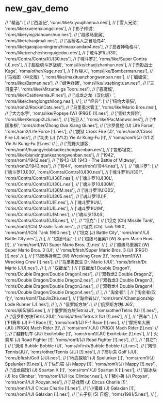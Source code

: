 # new_gav_demo
// "精选": [
                //     ['西游记', 'roms/like/xiyoujihanhua.nes'],
                //     ['雪人兄弟', 'roms/like/xuerenxiongdi.nes'],
                //     ['影子传说', 'roms/like/yingzichuanshuo.nes'],
                //     ['超级马里奥', 'roms/like/chaojimali.nes'],
                //     ['高桥名人之冒险岛4', 'roms/like/gaoqiaomingrenzhimaoxiandao4.nes'],
                //     ['忍者神龟格斗', 'roms/like/renzheshenguigedou.nes'],
                //     ['魂斗罗1(U)30', 'roms/Contra/Contra1(U)30.nes'],
                //     ['魂斗罗2', 'roms/like/Super Contra (J).nes'],
                //     ['超级魂斗罗战魂', 'roms/like/chaojizhanhun.nes'],
                //     ['赤影战士 Kage', 'roms/other/Kage.nes'],
                //     ['炸弹人', 'roms/like/Bomberman.nes'],
                //     ['马戏团（中文版）', 'roms/like/maxituanzhongwenban.nes'],
                //     ['蝙蝠侠', 'roms/like/Batman.nes'],
                //     ['绿色兵团', 'roms/like/lvsebingtuan.nes'],
                //     ['三目童子', 'roms/like/Mitsume ga Tooru.nes'],
                //     ['恶魔城', 'roms/like/CastlevaniaJP.nes'],
                //     ['成龙之龙（汉化版）', 'roms/like/chenglongzhilong.nes'],
                // ],
                // "经典": [
                //     ['纽约大拳猫', 'roms/rom2/RockinCats.nes'],
                //     ['马里奥水管工', 'roms/like/Mario Bros.nes'],
                //     ['大力水手', 'roms/like/Popeye (W) (PRG1) [!].nes'],
                //     ['青蛙大冒险', 'roms/like/Keroppi2US.nes'],
                //     ['吃豆人', 'roms/like/PacManwxr.nes'],
                //     ['中国象棋', 'roms/other/Zhong Guo Xiang Qi.nes'],
                //     ['沙罗曼蛇 (U) Life Force', 'roms/rom2/Life Force [!].nes'],
                //     ['脱狱 Cross Fire (J)', 'roms/rom2/Cross Fire (J).nes'],
                //     ['功夫 (J) (V1.2) Yie Ar Kung-Fu [!]',
                //         'roms/rom1/(J) (V1.2) Yie Ar Kung-Fu [!].nes'
                //     ],
                //     ['荒野大镖客', 'roms/rom1/huangyedabiaokezhongwenban.nes'],
                //     ['变形坦克', 'roms/like/bianxingtankezhongwenban.nes'],
                //     ['1942', 'roms/rom1/1942.nes'],
                //     ['1943 (U) 1943 - The Battle of Midway', 'roms/rom2/1943.nes'],
                //     ['1944', 'roms/rom1/1944.nes'],
                // ],
                // "魂斗罗": [
                //     ['魂斗罗1(U)30', 'roms/Contra/Contra1(U)30.nes'],
                //     ['魂斗罗1(U)30F', 'roms/Contra/Contra1(U)30F.nes'],
                //     ['魂斗罗1(U)30L', 'roms/Contra/Contra1(U)30L.nes'],
                //     ['魂斗罗1(U)30M', 'roms/Contra/Contra1(U)30M.nes'],
                //     ['魂斗罗1(U)30S', 'roms/Contra/Contra1(U)30S.nes'],
                //     ['魂斗罗1(U)F', 'roms/Contra/Contra1(U)F.nes'],
                //     ['魂斗罗1(U)L', 'roms/Contra/Contra1(U)L.nes'],
                //     ['魂斗罗1(U)M', 'roms/Contra/Contra1(U)M.nes'],
                //     ['魂斗罗1(U)S', 'roms/Contra/Contra1(U)S.nes'],
                // ],
                // "坦克": [
                //     ['坦克 (Ch) Missile Tank', 'roms/rom1/(Ch) Missile Tank.nes'],
                //     ['坦克 (Ch) Tank 1990', 'roms/rom1/(Ch) Tank 1990.nes'],
                //     ['坦克 (J) Battle City', 'roms/rom1/(J) Battle City.nes'],
                // ],
                // "超级玛丽": [
                //     ['超级马里奥1 (W) Super Mario Bros. [!]',
                //         'roms/rom1/(W) Super Mario Bros. [!].nes'
                //     ],
                //     ['超级马里奥2 (W) Super Mario Bros. 3 (U)',
                //         'roms/bfirsh/Super Mario Bros. 3 (U) (PRG1) [!].nes'
                //     ],
                //     ['马里奥拆屋工 (W) Wrecking Crew [!]', 'roms/rom1/(W) Wrecking Crew [!].nes'],
                //     ['马里奥医生 Dr. Mario (JU)', 'roms/bfirsh/Dr. Mario (JU).nes'],
                // ],
                // "双截龙": [
                //     ['双截龙1 Double Dragon1', 'roms/Double Dragon/Double Dragon1.nes'],
                //     ['双截龙2 Double Dragon2', 'roms/Double Dragon/Double Dragon2.nes'],
                //     ['双截龙3 Double Dragon3', 'roms/Double Dragon/Double Dragon3.nes'],
                //     ['双截龙4 Double Dragon4', 'roms/Double Dragon/Double Dragon4.nes'],
                // ],
                // "淘金者": [
                //     ['淘金者(汉化)', 'roms/rom1/TaoJinZhe.nes'],
                //     ['淘金者(J)', 'roms/rom1/Championship Lode Runner (J).nes'],
                // ],
                // "俄罗斯方块": [
                //     ['俄罗斯方块LJ65', 'roms/lj65/lj65.nes'],
                //     ['俄罗斯方块Tetris(U)', 'roms/other/Tetris (U) [!].nes'],
                //     ['俄罗斯方块Tetris 2(U)', 'roms/other/Tetris 2 (U) [!].nes'],
                // ],
                // "赛车": [
                //     ['F1赛车 (J) F-1 Race [!]', 'roms/rom1/(J) F-1 Race [!].nes'],
                //     ['摩托车大赛 (JU) (PRG0) Mach Rider [!]',
                //         'roms/rom1/(JU) (PRG0) Mach Rider [!].nes'
                //     ],
                //     ['越野机车 (JU) Excitebike [!]', 'roms/rom1/(JU) Excitebike [!].nes'],
                //     ['火箭车 (J) Road Fighter [!]', 'roms/rom1/(J) Road Fighter [!].nes'],
                // ],
                // "其它": [
                //     ['泡泡 Bubble Bobble (U)', 'roms/bfirsh/Bubble Bobble (U).nes'],
                //     ['网球Tennis(JU)', 'roms/other/Tennis (JU) [!].nes'],
                //     ['高尔夫 Golf (JU)', 'roms/bfirsh/Golf (JU).nes'],
                //     ['地底探险1 (J) Spelunker [!]', 'roms/rom1/(J) Spelunker [!].nes'],
                //     ['快乐猫 (J) Mappy [!]', 'roms/rom1/(J) Mappy [!].nes'],
                //     ['成龙踢馆1 (J) Spartan X [!]', 'roms/rom1/(J) Spartan X [!].nes'],
                //     ['敲冰块 (J) Ice Climber', 'roms/rom1/(J) Ice Climber.nes'],
                //     ['猪小弟 (J) Pooyan', 'roms/rom1/(J) Pooyan.nes'],
                //     ['马戏团 (J) Circus Charlie [!]', 'roms/rom1/(J) Circus Charlie [!].nes'],
                //     ['小蜜蜂 (J) Galaxian [!]', 'roms/rom1/(J) Galaxian [!].nes'],
                //     ['五子棋 (5) 日版', 'roms/1981/5.nes'],
                // ],